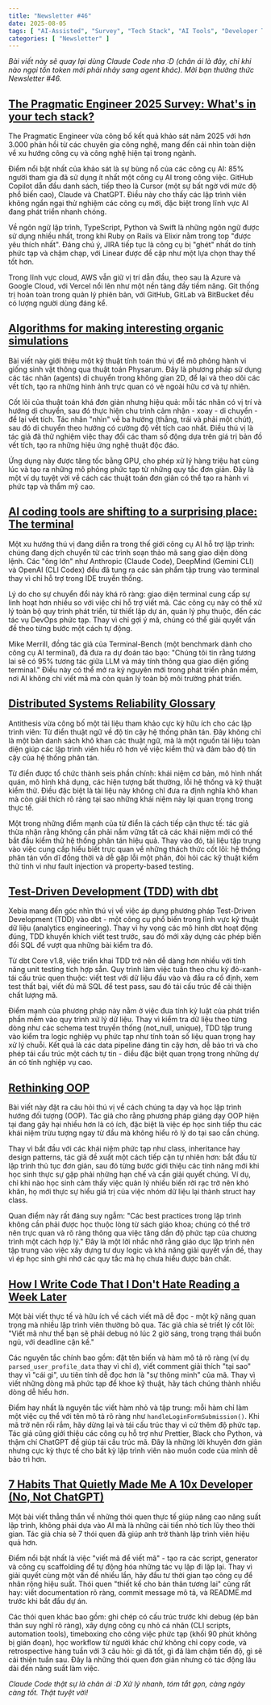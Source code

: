 ```yaml
---
title: "Newsletter #46"
date: 2025-08-05
tags: [ "AI-Assisted", "Survey", "Tech Stack", "AI Tools", "Developer Tools" ]
categories: [ "Newsletter" ]
---
```


*Bài viết này sẽ quay lại dùng Claude Code nha :D (chân ái là đây, chỉ khi nào ngại tốn token mới phải nhảy sang agent khác). Mời bạn thưởng thức Newsletter #46.*

## [The Pragmatic Engineer 2025 Survey: What's in your tech stack?](https://newsletter.pragmaticengineer.com/p/the-pragmatic-engineer-2025-survey)

The Pragmatic Engineer vừa công bố kết quả khảo sát năm 2025 với hơn 3.000 phản hồi từ các chuyên gia công nghệ, mang đến cái nhìn toàn diện về xu hướng công cụ và công nghệ hiện tại trong ngành.

Điểm nổi bật nhất của khảo sát là sự bùng nổ của các công cụ AI: 85% người tham gia đã sử dụng ít nhất một công cụ AI trong công việc. GitHub Copilot dẫn đầu danh sách, tiếp theo là Cursor (một sự bất ngờ với mức độ phổ biến cao), Claude và ChatGPT. Điều này cho thấy các lập trình viên không ngần ngại thử nghiệm các công cụ mới, đặc biệt trong lĩnh vực AI đang phát triển nhanh chóng.

Về ngôn ngữ lập trình, TypeScript, Python và Swift là những ngôn ngữ được sử dụng nhiều nhất, trong khi Ruby on Rails và Elixir nằm trong top "được yêu thích nhất". Đáng chú ý, JIRA tiếp tục là công cụ bị "ghét" nhất do tính phức tạp và chậm chạp, với Linear được đề cập như một lựa chọn thay thế tốt hơn.

Trong lĩnh vực cloud, AWS vẫn giữ vị trí dẫn đầu, theo sau là Azure và Google Cloud, với Vercel nổi lên như một nền tảng đầy tiềm năng. Git thống trị hoàn toàn trong quản lý phiên bản, với GitHub, GitLab và BitBucket đều có lượng người dùng đáng kể.

## [Algorithms for making interesting organic simulations](https://bleuje.com/physarum-explanation/)

Bài viết này giới thiệu một kỹ thuật tính toán thú vị để mô phỏng hành vi giống sinh vật thông qua thuật toán Physarum. Đây là phương pháp sử dụng các tác nhân (agents) di chuyển trong không gian 2D, để lại và theo dõi các vết tích, tạo ra những hình ảnh trực quan có vẻ ngoài hữu cơ và tự nhiên.

Cốt lõi của thuật toán khá đơn giản nhưng hiệu quả: mỗi tác nhân có vị trí và hướng di chuyển, sau đó thực hiện chu trình cảm nhận - xoay - di chuyển - để lại vết tích. Tác nhân "nhìn" về ba hướng (thẳng, trái và phải một chút), sau đó di chuyển theo hướng có cường độ vết tích cao nhất. Điều thú vị là tác giả đã thử nghiệm việc thay đổi các tham số động dựa trên giá trị bản đồ vết tích, tạo ra những hiệu ứng nghệ thuật độc đáo.

Ứng dụng này được tăng tốc bằng GPU, cho phép xử lý hàng triệu hạt cùng lúc và tạo ra những mô phỏng phức tạp từ những quy tắc đơn giản. Đây là một ví dụ tuyệt vời về cách các thuật toán đơn giản có thể tạo ra hành vi phức tạp và thẩm mỹ cao.

## [AI coding tools are shifting to a surprising place: The terminal](https://techcrunch.com/2025/07/15/ai-coding-tools-are-shifting-to-a-surprising-place-the-terminal/)

Một xu hướng thú vị đang diễn ra trong thế giới công cụ AI hỗ trợ lập trình: chúng đang dịch chuyển từ các trình soạn thảo mã sang giao diện dòng lệnh. Các "ông lớn" như Anthropic (Claude Code), DeepMind (Gemini CLI) và OpenAI (CLI Codex) đều đã tung ra các sản phẩm tập trung vào terminal thay vì chỉ hỗ trợ trong IDE truyền thống.

Lý do cho sự chuyển đổi này khá rõ ràng: giao diện terminal cung cấp sự linh hoạt hơn nhiều so với việc chỉ hỗ trợ viết mã. Các công cụ này có thể xử lý toàn bộ quy trình phát triển, từ thiết lập dự án, quản lý phụ thuộc, đến các tác vụ DevOps phức tạp. Thay vì chỉ gợi ý mã, chúng có thể giải quyết vấn đề theo từng bước một cách tự động.

Mike Merrill, đồng tác giả của Terminal-Bench (một benchmark dành cho công cụ AI terminal), đã đưa ra dự đoán táo bạo: "Chúng tôi tin rằng tương lai sẽ có 95% tương tác giữa LLM và máy tính thông qua giao diện giống terminal." Điều này có thể mở ra kỷ nguyên mới trong phát triển phần mềm, nơi AI không chỉ viết mã mà còn quản lý toàn bộ môi trường phát triển.

## [Distributed Systems Reliability Glossary](https://antithesis.com/resources/reliability_glossary/)

Antithesis vừa công bố một tài liệu tham khảo cực kỳ hữu ích cho các lập trình viên: Từ điển thuật ngữ về độ tin cậy hệ thống phân tán. Đây không chỉ là một bản danh sách khô khan các thuật ngữ, mà là một nguồn tài liệu toàn diện giúp các lập trình viên hiểu rõ hơn về việc kiểm thử và đảm bảo độ tin cậy của hệ thống phân tán.

Từ điển được tổ chức thành seis phần chính: khái niệm cơ bản, mô hình nhất quán, mô hình khả dụng, các hiện tượng bất thường, lỗi hệ thống và kỹ thuật kiểm thử. Điều đặc biệt là tài liệu này không chỉ đưa ra định nghĩa khô khan mà còn giải thích rõ ràng tại sao những khái niệm này lại quan trọng trong thực tế.

Một trong những điểm mạnh của từ điển là cách tiếp cận thực tế: tác giả thừa nhận rằng không cần phải nắm vững tất cả các khái niệm mới có thể bắt đầu kiểm thử hệ thống phân tán hiệu quả. Thay vào đó, tài liệu tập trung vào việc cung cấp hiểu biết trực quan về những thách thức cốt lõi: hệ thống phân tán vốn dĩ đồng thời và dễ gặp lỗi một phần, đòi hỏi các kỹ thuật kiểm thử tinh vi như fault injection và property-based testing.

## [Test-Driven Development (TDD) with dbt](https://xebia.com/blog/test-driven-development-tdd-with-dbt/)

Xebia mang đến góc nhìn thú vị về việc áp dụng phương pháp Test-Driven Development (TDD) vào dbt - một công cụ phổ biến trong lĩnh vực kỹ thuật dữ liệu (analytics engineering). Thay vì hy vọng các mô hình dbt hoạt động đúng, TDD khuyến khích viết test trước, sau đó mới xây dựng các phép biến đổi SQL để vượt qua những bài kiểm tra đó.

Từ dbt Core v1.8, việc triển khai TDD trở nên dễ dàng hơn nhiều với tính năng unit testing tích hợp sẵn. Quy trình làm việc tuân theo chu kỳ đỏ-xanh-tái cấu trúc quen thuộc: viết test với dữ liệu đầu vào và đầu ra cố định, xem test thất bại, viết đủ mã SQL để test pass, sau đó tái cấu trúc để cải thiện chất lượng mã.

Điểm mạnh của phương pháp này nằm ở việc đưa tính kỷ luật của phát triển phần mềm vào quy trình xử lý dữ liệu. Thay vì kiểm tra dữ liệu theo từng dòng như các schema test truyền thống (not_null, unique), TDD tập trung vào kiểm tra logic nghiệp vụ phức tạp như tính toán số liệu quan trọng hay xử lý chuỗi. Kết quả là các data pipeline đáng tin cậy hơn, dễ bảo trì và cho phép tái cấu trúc một cách tự tin - điều đặc biệt quan trọng trong những dự án có tính nghiệp vụ cao.

## [Rethinking OOP](https://max.xz.ax/blog/rethinking-oop/)

Bài viết này đặt ra câu hỏi thú vị về cách chúng ta dạy và học lập trình hướng đối tượng (OOP). Tác giả cho rằng phương pháp giảng dạy OOP hiện tại đang gây hại nhiều hơn là có ích, đặc biệt là việc ép học sinh tiếp thu các khái niệm trừu tượng ngay từ đầu mà không hiểu rõ lý do tại sao cần chúng.

Thay vì bắt đầu với các khái niệm phức tạp như class, inheritance hay design patterns, tác giả đề xuất một cách tiếp cận tự nhiên hơn: bắt đầu từ lập trình thủ tục đơn giản, sau đó từng bước giới thiệu các tính năng mới khi học sinh thực sự gặp phải những hạn chế và cần giải quyết chúng. Ví dụ, chỉ khi nào học sinh cảm thấy việc quản lý nhiều biến rời rạc trở nên khó khăn, họ mới thực sự hiểu giá trị của việc nhóm dữ liệu lại thành struct hay class.

Quan điểm này rất đáng suy ngẫm: "Các best practices trong lập trình không cần phải được học thuộc lòng từ sách giáo khoa; chúng có thể trở nên trực quan và rõ ràng thông qua việc tăng dần độ phức tạp của chương trình một cách hợp lý." Đây là một lời nhắc nhở rằng giáo dục lập trình nên tập trung vào việc xây dựng tư duy logic và khả năng giải quyết vấn đề, thay vì ép học sinh ghi nhớ các quy tắc mà họ chưa hiểu được bản chất.

## [How I Write Code That I Don't Hate Reading a Week Later](https://dev.to/resource_bunk_1077cab07da/how-i-write-code-that-i-dont-hate-reading-a-week-later-303b)

Một bài viết thực tế và hữu ích về cách viết mã dễ đọc - một kỹ năng quan trọng mà nhiều lập trình viên thường bỏ qua. Tác giả chia sẻ triết lý cốt lõi: "Viết mã như thể bạn sẽ phải debug nó lúc 2 giờ sáng, trong trạng thái buồn ngủ, với deadline cận kề."

Các nguyên tắc chính bao gồm: đặt tên biến và hàm mô tả rõ ràng (ví dụ `parsed_user_profile_data` thay vì chỉ `d`), viết comment giải thích "tại sao" thay vì "cái gì", ưu tiên tính dễ đọc hơn là "sự thông minh" của mã. Thay vì viết những dòng mã phức tạp để khoe kỹ thuật, hãy tách chúng thành nhiều dòng dễ hiểu hơn.

Điểm hay nhất là nguyên tắc viết hàm nhỏ và tập trung: mỗi hàm chỉ làm một việc cụ thể với tên mô tả rõ ràng như `handleLoginFormSubmission()`. Khi mã trở nên rối rắm, hãy dừng lại và tái cấu trúc thay vì cứ thêm độ phức tạp. Tác giả cũng giới thiệu các công cụ hỗ trợ như Prettier, Black cho Python, và thậm chí ChatGPT để giúp tái cấu trúc mã. Đây là những lời khuyên đơn giản nhưng cực kỳ thực tế cho bất kỳ lập trình viên nào muốn code của mình dễ bảo trì hơn.

## [7 Habits That Quietly Made Me A 10x Developer (No, Not ChatGPT)](https://dev.to/abubakersiddique771/7-habits-that-quietly-made-me-a-10x-developer-no-not-chatgpt-13c4)

Một bài viết thẳng thắn về những thói quen thực tế giúp nâng cao năng suất lập trình, không phải dựa vào AI mà là những cải tiến nhỏ tích lũy theo thời gian. Tác giả chia sẻ 7 thói quen đã giúp anh trở thành lập trình viên hiệu quả hơn.

Điểm nổi bật nhất là việc "viết mã để viết mã" - tạo ra các script, generator và công cụ scaffolding để tự động hóa những tác vụ lặp đi lặp lại. Thay vì giải quyết cùng một vấn đề nhiều lần, hãy đầu tư thời gian tạo công cụ để nhân rộng hiệu suất. Thói quen "thiết kế cho bản thân tương lai" cũng rất hay: viết documentation rõ ràng, commit message mô tả, và README.md trước khi bắt đầu dự án.

Các thói quen khác bao gồm: ghi chép có cấu trúc trước khi debug (ép bản thân suy nghĩ rõ ràng), xây dựng công cụ nhỏ cá nhân (CLI scripts, automation tools), timeboxing cho công việc phức tạp (khối 90 phút không bị gián đoạn), học workflow từ người khác chứ không chỉ copy code, và retrospective hàng tuần với 3 câu hỏi: gì đã tốt, gì đã làm chậm tiến độ, gì sẽ cải thiện tuần sau. Đây là những thói quen đơn giản nhưng có tác động lâu dài đến năng suất làm việc.

*Claude Code thật sự là chân ái :D Xử lý nhanh, tóm tắt gọn, càng ngày càng tốt. Thật tuyệt vời!*
